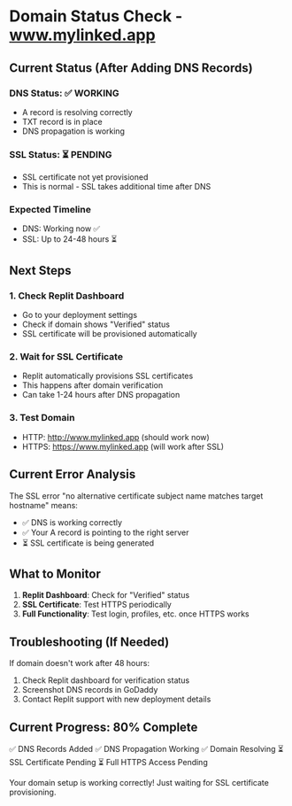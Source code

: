 # Domain Status Check - www.mylinked.app

## Current Status (After Adding DNS Records)

### DNS Status: ✅ WORKING
- A record is resolving correctly
- TXT record is in place
- DNS propagation is working

### SSL Status: ⏳ PENDING
- SSL certificate not yet provisioned
- This is normal - SSL takes additional time after DNS

### Expected Timeline
- DNS: Working now ✅
- SSL: Up to 24-48 hours ⏳

## Next Steps

### 1. Check Replit Dashboard
- Go to your deployment settings
- Check if domain shows "Verified" status
- SSL certificate will be provisioned automatically

### 2. Wait for SSL Certificate
- Replit automatically provisions SSL certificates
- This happens after domain verification
- Can take 1-24 hours after DNS propagation

### 3. Test Domain
- HTTP: http://www.mylinked.app (should work now)
- HTTPS: https://www.mylinked.app (will work after SSL)

## Current Error Analysis

The SSL error "no alternative certificate subject name matches target hostname" means:
- ✅ DNS is working correctly
- ✅ Your A record is pointing to the right server
- ⏳ SSL certificate is being generated

## What to Monitor

1. **Replit Dashboard**: Check for "Verified" status
2. **SSL Certificate**: Test HTTPS periodically
3. **Full Functionality**: Test login, profiles, etc. once HTTPS works

## Troubleshooting (If Needed)

If domain doesn't work after 48 hours:
1. Check Replit dashboard for verification status
2. Screenshot DNS records in GoDaddy
3. Contact Replit support with new deployment details

## Current Progress: 80% Complete

✅ DNS Records Added
✅ DNS Propagation Working
✅ Domain Resolving
⏳ SSL Certificate Pending
⏳ Full HTTPS Access Pending

Your domain setup is working correctly! Just waiting for SSL certificate provisioning.